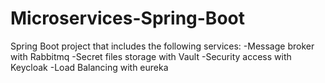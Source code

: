# Microservices-Spring-Boot
Spring Boot project that includes the following services:
-Message broker with Rabbitmq
-Secret files storage with Vault
-Security access with Keycloak
-Load Balancing with eureka 

